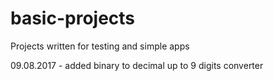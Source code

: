 # basic-projects
Projects written for testing and simple apps

09.08.2017 - added binary to decimal up to 9 digits converter
